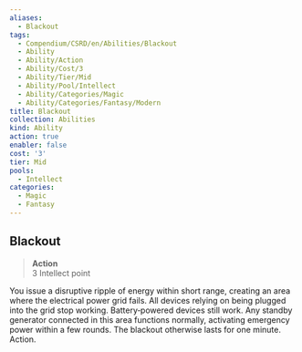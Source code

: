 ```yaml
---
aliases:
  - Blackout
tags:
  - Compendium/CSRD/en/Abilities/Blackout
  - Ability
  - Ability/Action
  - Ability/Cost/3
  - Ability/Tier/Mid
  - Ability/Pool/Intellect
  - Ability/Categories/Magic
  - Ability/Categories/Fantasy/Modern
title: Blackout
collection: Abilities
kind: Ability
action: true
enabler: false
cost: '3'
tier: Mid
pools:
  - Intellect
categories:
  - Magic
  - Fantasy
---
```

## Blackout
>**Action**  
>3 Intellect point

You issue a disruptive ripple of energy within short range, creating an area where the electrical power grid fails. All devices relying on being plugged into the grid stop working. Battery‑powered devices still work. Any standby generator connected in this area functions normally, activating emergency power within a few rounds. The blackout otherwise lasts for one minute. Action.
